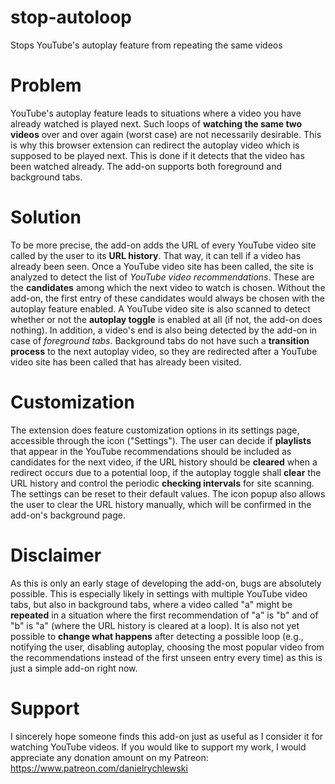 # stop-autoloop
Stops YouTube's autoplay feature from repeating the same videos

# Problem
YouTube's autoplay feature leads to situations where a video you have already watched is played next. Such loops of <b>watching the same two videos</b> over and over again (worst case) are not necessarily desirable. This is why this browser extension can redirect the autoplay video which is supposed to be played next. This is done if it detects that the video has been watched already. The add-on supports both foreground and background tabs.

# Solution
To be more precise, the add-on adds the URL of every YouTube video site called by the user to its <b>URL history</b>.
That way, it can tell if a video has already been seen.
Once a YouTube video site has been called, the site is analyzed to detect the list of <i>YouTube video recommendations</i>.
These are the <b>candidates</b> among which the next video to watch is chosen.
Without the add-on, the first entry of these candidates would always be chosen with the autoplay feature enabled.
A YouTube video site is also scanned to detect whether or not the <b>autoplay toggle</b> is enabled at all (if not, the add-on does nothing).
In addition, a video's end is also being detected by the add-on in case of <i>foreground tabs</i>.
Background tabs do not have such a <b>transition process</b> to the next autoplay video, so they are redirected after a YouTube video site has been called that has already been visited.

# Customization
The extension does feature customization options in its settings page, accessible through the icon ("Settings").
The user can decide if <b>playlists</b> that appear in the YouTube recommendations should be included as candidates for the next video,
if the URL history should be <b>cleared</b> when a redirect occurs due to a potential loop,
if the autoplay toggle shall <b>clear</b> the URL history and control the periodic <b>checking intervals</b> for site scanning. The settings can be reset to their default values.
The icon popup also allows the user to clear the URL history manually, which will be confirmed in the add-on's background page.

# Disclaimer
As this is only an early stage of developing the add-on, bugs are absolutely possible.
This is especially likely in settings with multiple YouTube video tabs, but also in background tabs,
where a video called "a" might be <b>repeated</b> in a situation where the first recommendation of "a" is "b" and of "b" is "a" (where the URL history is cleared at a loop).
It is also not yet possible to <b>change what happens</b> after detecting a possible loop (e.g., notifying the user, disabling autoplay, choosing the most popular video from the recommendations instead of the first unseen entry every time) as this is just a simple add-on right now.

# Support
I sincerely hope someone finds this add-on just as useful as I consider it for watching YouTube videos. If you would like to support my work, I would appreciate any donation amount on my Patreon: https://www.patreon.com/danielrychlewski
